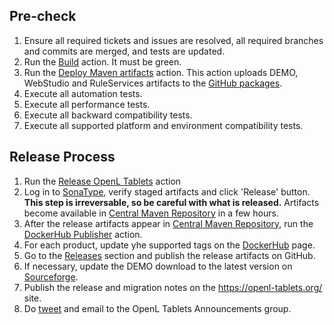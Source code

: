 ## Pre-check

1. Ensure all required tickets and issues are resolved, all required branches and commits are merged, and tests are updated.
2. Run the [Build](https://github.com/openl-tablets/openl-tablets/actions/workflows/build.yml) action. It must be green.
3. Run the [Deploy Maven artifacts](https://github.com/openl-tablets/openl-tablets/actions/workflows/deploy.yml) action.
   This action uploads DEMO, WebStudio and RuleServices artifacts to the [GitHub packages](https://github.com/orgs/openl-tablets/packages?repo_name=openl-tablets).
4. Execute all automation tests.
5. Execute all performance tests.
6. Execute all backward compatibility tests.
7. Execute all supported platform and environment compatibility tests.

## Release Process

1. Run the [Release OpenL Tablets](https://github.com/openl-tablets/openl-tablets/actions/workflows/release.yml) action
2. Log in to [SonaType](https://oss.sonatype.org/), verify staged artifacts and click 'Release' button.
**This step is irreversable, so be careful with what is released.**
Artifacts become available in [Central Maven Repository](https://repo1.maven.org/maven2/org/openl/) in a few hours.
3. After the release artifacts appear in [Central Maven Repository](https://repo1.maven.org/maven2/org/openl/),
run the [DockerHub Publisher](https://github.com/openl-tablets/openl-tablets/actions/workflows/docker.yml) action.
4. For each product, update yhe supported tags on the [DockerHub](https://hub.docker.com/u/openltablets) page.
5. Go to the [Releases](https://github.com/openl-tablets/openl-tablets/releases) section and publish the release artifacts on GitHub.
6. If necessary, update the DEMO download to the latest version on [Sourceforge](https://sourceforge.net/projects/openl-tablets/files/).
7. Publish the release and migration notes on the https://openl-tablets.org/ site.
8. Do [tweet](https://twitter.com/openltablets) and email to the OpenL Tablets Announcements group.
